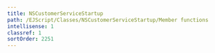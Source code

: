 ```yaml
---
title: NSCustomerServiceStartup
path: /EJScript/Classes/NSCustomerServiceStartup/Member functions
intellisense: 1
classref: 1
sortOrder: 2251
---
```





